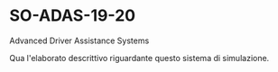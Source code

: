 # SO-ADAS-19-20
Advanced Driver Assistance Systems

Qua l'elaborato descrittivo riguardante questo sistema di simulazione.
